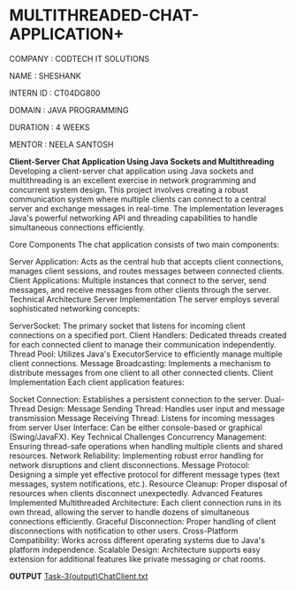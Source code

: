 # MULTITHREADED-CHAT-APPLICATION+

COMPANY : CODTECH IT SOLUTIONS

NAME : SHESHANK

INTERN ID : CT04DG800

DOMAIN : JAVA PROGRAMMING

DURATION : 4 WEEKS

MENTOR : NEELA SANTOSH

**Client-Server Chat Application Using Java Sockets and Multithreading**
Developing a client-server chat application using Java sockets and multithreading is an excellent exercise in network programming and concurrent system design. This project involves creating a robust communication system where multiple clients can connect to a central server and exchange messages in real-time. The implementation leverages Java's powerful networking API and threading capabilities to handle simultaneous connections efficiently.

Core Components
The chat application consists of two main components:

Server Application: Acts as the central hub that accepts client connections, manages client sessions, and routes messages between connected clients.
Client Applications: Multiple instances that connect to the server, send messages, and receive messages from other clients through the server.
Technical Architecture
Server Implementation
The server employs several sophisticated networking concepts:

ServerSocket: The primary socket that listens for incoming client connections on a specified port.
Client Handlers: Dedicated threads created for each connected client to manage their communication independently.
Thread Pool: Utilizes Java's ExecutorService to efficiently manage multiple client connections.
Message Broadcasting: Implements a mechanism to distribute messages from one client to all other connected clients.
Client Implementation
Each client application features:

Socket Connection: Establishes a persistent connection to the server.
Dual-Thread Design:
Message Sending Thread: Handles user input and message transmission
Message Receiving Thread: Listens for incoming messages from server
User Interface: Can be either console-based or graphical (Swing/JavaFX).
Key Technical Challenges
Concurrency Management: Ensuring thread-safe operations when handling multiple clients and shared resources.
Network Reliability: Implementing robust error handling for network disruptions and client disconnections.
Message Protocol: Designing a simple yet effective protocol for different message types (text messages, system notifications, etc.).
Resource Cleanup: Proper disposal of resources when clients disconnect unexpectedly.
Advanced Features Implemented
Multithreaded Architecture: Each client connection runs in its own thread, allowing the server to handle dozens of simultaneous connections efficiently.
Graceful Disconnection: Proper handling of client disconnections with notification to other users.
Cross-Platform Compatibility: Works across different operating systems due to Java's platform independence.
Scalable Design: Architecture supports easy extension for additional features like private messaging or chat rooms.

**OUTPUT**
[Task-3(output)ChatClient.txt](https://github.com/user-attachments/files/21060060/Task-3.output.ChatClient.txt)

